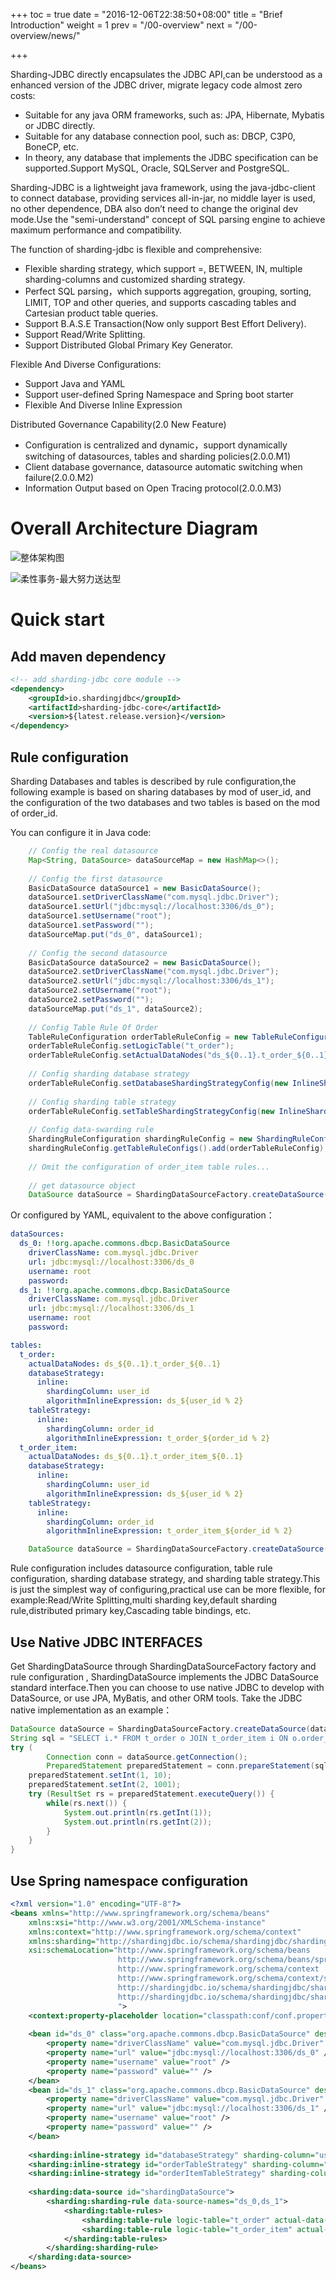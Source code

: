 +++
toc = true
date = "2016-12-06T22:38:50+08:00"
title = "Brief Introduction"
weight = 1
prev = "/00-overview"
next = "/00-overview/news/"

+++

Sharding-JDBC directly encapsulates the JDBC API,can be understood as a enhanced version of the JDBC driver, migrate legacy code almost zero costs:

* Suitable for any java ORM frameworks, such as: JPA, Hibernate, Mybatis or JDBC directly.
* Suitable for any database connection pool, such as: DBCP, C3P0, BoneCP, etc.
* In theory, any database that implements the JDBC specification can be supported.Support MySQL, Oracle, SQLServer and PostgreSQL.

Sharding-JDBC is a lightweight java framework, using the java-jdbc-client to connect database, providing services all-in-jar, no middle layer is used, no other dependence, DBA also don’t need to change the original dev mode.Use the "semi-understand" concept of SQL parsing engine to achieve maximum performance and compatibility.

The function of sharding-jdbc is flexible and comprehensive:

* Flexible sharding strategy, which support =, BETWEEN, IN, multiple sharding-columns and customized sharding strategy.
* Perfect SQL parsing，which supports aggregation, grouping, sorting, LIMIT, TOP and other queries, and supports cascading tables and Cartesian product table queries.
* Support B.A.S.E Transaction(Now only support Best Effort Delivery).
* Support Read/Write Splitting.
* Support Distributed Global Primary Key Generator.

Flexible And Diverse Configurations:   

* Support Java and YAML
* Support user-defined Spring Namespace and Spring boot starter
* Flexible And Diverse Inline Expression

Distributed Governance Capability(2.0 New Feature)

* Configuration is centralized and dynamic，support dynamically switching of datasources, tables and sharding policies(2.0.0.M1)
* Client database governance, datasource automatic switching when failure(2.0.0.M2)
* Information Output based on Open Tracing protocol(2.0.0.M3)

# Overall Architecture Diagram

![整体架构图](http://ovfotjrsi.bkt.clouddn.com/docs/img/architecture_en_v3.png)

![柔性事务-最大努力送达型](http://ovfotjrsi.bkt.clouddn.com/docs/img/architecture-soft-transaction-bed.png)

# Quick start

## Add maven dependency

```xml
<!-- add sharding-jdbc core module -->
<dependency>
    <groupId>io.shardingjdbc</groupId>
    <artifactId>sharding-jdbc-core</artifactId>
    <version>${latest.release.version}</version>
</dependency>
```

## Rule configuration
Sharding Databases and tables is described by rule configuration,the following example is based on sharing databases by mod of user_id, and the configuration of the two databases and two tables is based on the mod of order_id.

You can configure it in Java code:

```java
    // Config the real datasource
    Map<String, DataSource> dataSourceMap = new HashMap<>();
    
    // Config the first datasource
    BasicDataSource dataSource1 = new BasicDataSource();
    dataSource1.setDriverClassName("com.mysql.jdbc.Driver");
    dataSource1.setUrl("jdbc:mysql://localhost:3306/ds_0");
    dataSource1.setUsername("root");
    dataSource1.setPassword("");
    dataSourceMap.put("ds_0", dataSource1);
    
    // Config the second datasource
    BasicDataSource dataSource2 = new BasicDataSource();
    dataSource2.setDriverClassName("com.mysql.jdbc.Driver");
    dataSource2.setUrl("jdbc:mysql://localhost:3306/ds_1");
    dataSource2.setUsername("root");
    dataSource2.setPassword("");
    dataSourceMap.put("ds_1", dataSource2);
    
    // Config Table Rule Of Order
    TableRuleConfiguration orderTableRuleConfig = new TableRuleConfiguration();
    orderTableRuleConfig.setLogicTable("t_order");
    orderTableRuleConfig.setActualDataNodes("ds_${0..1}.t_order_${0..1}");
    
    // Config sharding database strategy
    orderTableRuleConfig.setDatabaseShardingStrategyConfig(new InlineShardingStrategyConfiguration("user_id", "ds_${user_id % 2}"));
    
    // Config sharding table strategy
    orderTableRuleConfig.setTableShardingStrategyConfig(new InlineShardingStrategyConfiguration("order_id", "t_order_${order_id % 2}"));
    
    // Config data-swarding rule
    ShardingRuleConfiguration shardingRuleConfig = new ShardingRuleConfiguration();
    shardingRuleConfig.getTableRuleConfigs().add(orderTableRuleConfig);
    
    // Omit the configuration of order_item table rules...
    
    // get datasource object
    DataSource dataSource = ShardingDataSourceFactory.createDataSource(dataSourceMap, shardingRuleConfig, new ConcurrentHashMap(), new Properties());
```

Or configured by YAML, equivalent to the above configuration：

```yaml
dataSources:
  ds_0: !!org.apache.commons.dbcp.BasicDataSource
    driverClassName: com.mysql.jdbc.Driver
    url: jdbc:mysql://localhost:3306/ds_0
    username: root
    password: 
  ds_1: !!org.apache.commons.dbcp.BasicDataSource
    driverClassName: com.mysql.jdbc.Driver
    url: jdbc:mysql://localhost:3306/ds_1
    username: root
    password: 

tables:
  t_order: 
    actualDataNodes: ds_${0..1}.t_order_${0..1}
    databaseStrategy: 
      inline:
        shardingColumn: user_id
        algorithmInlineExpression: ds_${user_id % 2}
    tableStrategy: 
      inline:
        shardingColumn: order_id
        algorithmInlineExpression: t_order_${order_id % 2}
  t_order_item: 
    actualDataNodes: ds_${0..1}.t_order_item_${0..1}
    databaseStrategy: 
      inline:
        shardingColumn: user_id
        algorithmInlineExpression: ds_${user_id % 2}
    tableStrategy: 
      inline:
        shardingColumn: order_id
        algorithmInlineExpression: t_order_item_${order_id % 2}
```

```java
    DataSource dataSource = ShardingDataSourceFactory.createDataSource(yamlFile);
```

Rule configuration includes datasource configuration, table rule configuration, sharding database strategy, and sharding table strategy.This is just the simplest way of configuring,practical use can be more flexible, for example:Read/Write Splitting,multi sharding key,default sharding rule,distributed primary key,Cascading table bindings, etc.

## Use Native JDBC INTERFACES
Get ShardingDataSource through ShardingDataSourceFactory factory and rule configuration , ShardingDataSource implements the JDBC DataSource standard interface.Then you can choose to use native JDBC to develop with DataSource, or use JPA, MyBatis, and other ORM tools.
Take the JDBC native implementation as an example：

```java
DataSource dataSource = ShardingDataSourceFactory.createDataSource(dataSourceMap, shardingRuleConfig);
String sql = "SELECT i.* FROM t_order o JOIN t_order_item i ON o.order_id=i.order_id WHERE o.user_id=? AND o.order_id=?";
try (
        Connection conn = dataSource.getConnection();
        PreparedStatement preparedStatement = conn.prepareStatement(sql)) {
    preparedStatement.setInt(1, 10);
    preparedStatement.setInt(2, 1001);
    try (ResultSet rs = preparedStatement.executeQuery()) {
        while(rs.next()) {
            System.out.println(rs.getInt(1));
            System.out.println(rs.getInt(2));
        }
    }
}
```

## Use Spring namespace configuration

```xml
<?xml version="1.0" encoding="UTF-8"?>
<beans xmlns="http://www.springframework.org/schema/beans"
    xmlns:xsi="http://www.w3.org/2001/XMLSchema-instance" 
    xmlns:context="http://www.springframework.org/schema/context"
    xmlns:sharding="http://shardingjdbc.io/schema/shardingjdbc/sharding" 
    xsi:schemaLocation="http://www.springframework.org/schema/beans 
                        http://www.springframework.org/schema/beans/spring-beans.xsd
                        http://www.springframework.org/schema/context 
                        http://www.springframework.org/schema/context/spring-context.xsd 
                        http://shardingjdbc.io/schema/shardingjdbc/sharding 
                        http://shardingjdbc.io/schema/shardingjdbc/sharding/sharding.xsd 
                        ">
    <context:property-placeholder location="classpath:conf/conf.properties" ignore-unresolvable="true" />
    
    <bean id="ds_0" class="org.apache.commons.dbcp.BasicDataSource" destroy-method="close">
        <property name="driverClassName" value="com.mysql.jdbc.Driver" />
        <property name="url" value="jdbc:mysql://localhost:3306/ds_0" />
        <property name="username" value="root" />
        <property name="password" value="" />
    </bean>
    <bean id="ds_1" class="org.apache.commons.dbcp.BasicDataSource" destroy-method="close">
        <property name="driverClassName" value="com.mysql.jdbc.Driver" />
        <property name="url" value="jdbc:mysql://localhost:3306/ds_1" />
        <property name="username" value="root" />
        <property name="password" value="" />
    </bean>
    
    <sharding:inline-strategy id="databaseStrategy" sharding-column="user_id" algorithm-expression="ds_${user_id % 2}" />
    <sharding:inline-strategy id="orderTableStrategy" sharding-column="order_id" algorithm-expression="t_order_${order_id % 2}" />
    <sharding:inline-strategy id="orderItemTableStrategy" sharding-column="order_id" algorithm-expression="t_order_item_${order_id % 2}" />
    
    <sharding:data-source id="shardingDataSource">
        <sharding:sharding-rule data-source-names="ds_0,ds_1">
            <sharding:table-rules>
                <sharding:table-rule logic-table="t_order" actual-data-nodes="ds_${0..1}.t_order_${0..1}" database-strategy-ref="databaseStrategy" table-strategy-ref="orderTableStrategy" />
                <sharding:table-rule logic-table="t_order_item" actual-data-nodes="ds_${0..1}.t_order_item_${0..1}" database-strategy-ref="databaseStrategy" table-strategy-ref="orderItemTableStrategy" />
            </sharding:table-rules>
        </sharding:sharding-rule>
    </sharding:data-source>
</beans>
```
